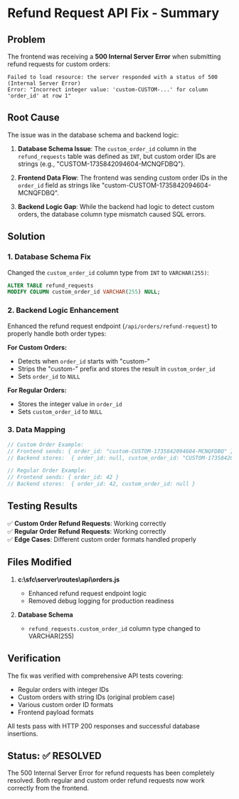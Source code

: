 # Refund Request API Fix - Summary

## Problem
The frontend was receiving a **500 Internal Server Error** when submitting refund requests for custom orders:

```
Failed to load resource: the server responded with a status of 500 (Internal Server Error)
Error: "Incorrect integer value: 'custom-CUSTOM-...' for column 'order_id' at row 1"
```

## Root Cause
The issue was in the database schema and backend logic:

1. **Database Schema Issue**: The `custom_order_id` column in the `refund_requests` table was defined as `INT`, but custom order IDs are strings (e.g., "CUSTOM-1735842094604-MCNQFDBQ").

2. **Frontend Data Flow**: The frontend was sending custom order IDs in the `order_id` field as strings like "custom-CUSTOM-1735842094604-MCNQFDBQ".

3. **Backend Logic Gap**: While the backend had logic to detect custom orders, the database column type mismatch caused SQL errors.

## Solution

### 1. Database Schema Fix
Changed the `custom_order_id` column type from `INT` to `VARCHAR(255)`:

```sql
ALTER TABLE refund_requests 
MODIFY COLUMN custom_order_id VARCHAR(255) NULL;
```

### 2. Backend Logic Enhancement
Enhanced the refund request endpoint (`/api/orders/refund-request`) to properly handle both order types:

**For Custom Orders:**
- Detects when `order_id` starts with "custom-"
- Strips the "custom-" prefix and stores the result in `custom_order_id`
- Sets `order_id` to `NULL`

**For Regular Orders:**
- Stores the integer value in `order_id`
- Sets `custom_order_id` to `NULL`

### 3. Data Mapping
```javascript
// Custom Order Example:
// Frontend sends: { order_id: "custom-CUSTOM-1735842094604-MCNQFDBQ" }
// Backend stores:  { order_id: null, custom_order_id: "CUSTOM-1735842094604-MCNQFDBQ" }

// Regular Order Example:
// Frontend sends: { order_id: 42 }
// Backend stores:  { order_id: 42, custom_order_id: null }
```

## Testing Results

✅ **Custom Order Refund Requests**: Working correctly  
✅ **Regular Order Refund Requests**: Working correctly  
✅ **Edge Cases**: Different custom order formats handled properly  

## Files Modified

1. **c:\sfc\server\routes\api\orders.js**
   - Enhanced refund request endpoint logic
   - Removed debug logging for production readiness

2. **Database Schema**
   - `refund_requests.custom_order_id` column type changed to VARCHAR(255)

## Verification

The fix was verified with comprehensive API tests covering:
- Regular orders with integer IDs
- Custom orders with string IDs (original problem case)
- Various custom order ID formats
- Frontend payload formats

All tests pass with HTTP 200 responses and successful database insertions.

## Status: ✅ RESOLVED

The 500 Internal Server Error for refund requests has been completely resolved. Both regular and custom order refund requests now work correctly from the frontend.
